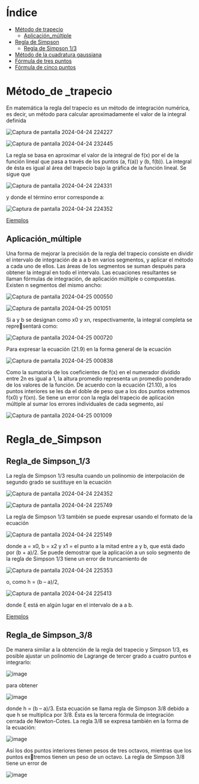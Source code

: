 
# Índice
* [Método de trapecio](#Método_de_trapecio)
  * [Aplicación_múltiple](#Aplicación_múltiple)
* [Regla de Simpson](#Regla_de_Simpson)
  * [Regla de Simpson 1/3](#Regla_de_Simpson_1/3)
* [Método de la cuadratura gaussiana](#MÉTODO_DE_ELIMINACIÓN_GAUSSSIANA)
* [Fórmula de tres puntos](#MÉTODO_DE_ELIMINACIÓN_GAUSSSIANA)
* [Fórmula de cinco puntos](#MÉTODO_DE_ELIMINACIÓN_GAUSSSIANA)

# Método_de _trapecio

En matemática la regla del trapecio es un método de integración numérica, es decir, un método para calcular aproximadamente el valor de la integral definida

![Captura de pantalla 2024-04-24 224227](https://github.com/NiliLG/MetodosNumericosT4/assets/147437701/c9f23672-d1c8-4a10-ba3e-36db3694dd26)

![Captura de pantalla 2024-04-24 232445](https://github.com/NiliLG/MetodosNumericosT4/assets/147437701/7f79faca-6ef7-4f3b-8369-dcb56e0beddb)

La regla se basa en aproximar el valor de la integral de f(x) por el de la función lineal que pasa a través de los puntos (a, f(a)) y (b, f(b)). La integral de ésta es igual al área del trapecio bajo la gráfica de la función lineal. Se sigue que

![Captura de pantalla 2024-04-24 224331](https://github.com/NiliLG/MetodosNumericosT4/assets/147437701/69fa7bd1-c58a-4bdb-bb8a-f4ed8edaa118)

y donde el término error corresponde a:

![Captura de pantalla 2024-04-24 224352](https://github.com/NiliLG/MetodosNumericosT4/assets/147437701/3096a201-d558-4d70-b8d8-f37ed8660480)

[Ejemplos](https://github.com/NiliLG/MetodosNumericosT3/tree/main/GaussJordan)

## Aplicación_múltiple

Una forma de mejorar la precisión de la regla del trapecio consiste en dividir el intervalo de integración de a a b en varios segmentos, y aplicar el método a cada uno de ellos. Las áreas de los segmentos se suman después para obtener la integral en todo el intervalo. Las ecuaciones resultantes se llaman fórmulas de integración, de aplicación múltiple o compuestas.
Existen n segmentos del mismo ancho:

![Captura de pantalla 2024-04-25 000550](https://github.com/NiliLG/MetodosNumericosT4/assets/147437701/2532ed46-3a5c-47ce-afe3-a8132eeb5887)

![Captura de pantalla 2024-04-25 001051](https://github.com/NiliLG/MetodosNumericosT4/assets/147437701/a8d54c83-ab68-4b90-bc47-4fabe42e5699)

Si a y b se designan como x0 y xn, respectivamente, la integral completa se representará como:

![Captura de pantalla 2024-04-25 000720](https://github.com/NiliLG/MetodosNumericosT4/assets/147437701/233d7112-6e5a-4ce2-bd59-105be4531338)

Para expresar la ecuación (21.9) en la forma general de la ecuación

![Captura de pantalla 2024-04-25 000838](https://github.com/NiliLG/MetodosNumericosT4/assets/147437701/0d9eae92-23dc-45f7-b689-afc23ab9712a)

Como la sumatoria de los coeficientes de f(x) en el numerador dividido entre 2n es igual a 1, la altura promedio representa un promedio ponderado de los valores de la función. 
De acuerdo con la ecuación (21.10), a los puntos interiores se les da el doble de peso que a los dos puntos extremos f(x0) y f(xn).
Se tiene un error con la regla del trapecio de aplicación múltiple al sumar los errores individuales de cada segmento, así

![Captura de pantalla 2024-04-25 001009](https://github.com/NiliLG/MetodosNumericosT4/assets/147437701/08faa2e8-355e-4c95-b796-2c47a0874925)

# Regla_de_Simpson

## Regla_de Simpson_1/3
La regla de Simpson 1/3 resulta cuando un polinomio de interpolación de segundo grado se sustituye en la ecuación

![Captura de pantalla 2024-04-24 224352](https://github.com/NiliLG/MetodosNumericosT4/assets/147437701/45f295f8-3c2e-48b0-adc8-032302b60aee)

![Captura de pantalla 2024-04-24 225749](https://github.com/NiliLG/MetodosNumericosT4/assets/147437701/7907ca09-2f87-4e13-b60f-0851b467c9a0)

La regla de Simpson 1/3 también se puede expresar usando el formato de la ecuación 

![Captura de pantalla 2024-04-24 225149](https://github.com/NiliLG/MetodosNumericosT4/assets/147437701/32af9516-43c7-4bc2-8fcd-ffa5403ff648)

donde a = x0, b = x2 y x1 = el punto a la mitad entre a y b, que está dado por (b + a)/2.
Se puede demostrar que la aplicación a un solo segmento de la regla de Simpson 1/3 tiene un error de truncamiento de

![Captura de pantalla 2024-04-24 225353](https://github.com/NiliLG/MetodosNumericosT4/assets/147437701/6380a784-f5df-469a-b877-02b47a821205)

o, como h = (b – a)/2,

![Captura de pantalla 2024-04-24 225413](https://github.com/NiliLG/MetodosNumericosT4/assets/147437701/228fb19b-7d33-402c-bbb3-7f3493217666)

donde ξ está en algún lugar en el intervalo de a a b.

[Ejemplos](https://github.com/NiliLG/MetodosNumericosT3/tree/main/GaussJordan)

## Regla_de Simpson_3/8
De manera similar a la obtención de la regla del trapecio y Simpson 1/3, es posible ajustar un polinomio de Lagrange de tercer grado a cuatro puntos e integrarlo:

![image](https://github.com/NiliLG/MetodosNumericosT4/assets/147437701/f80644ac-21e8-4b39-b168-81931f942d0d)

para obtener

![image](https://github.com/NiliLG/MetodosNumericosT4/assets/147437701/3d7d669c-7d65-40b5-9405-6d95f3f54d05)

donde h = (b – a)/3. Esta ecuación se llama regla de Simpson 3/8 debido a que h se multiplica por 3/8. Ésta es la tercera fórmula de integración cerrada de Newton-Cotes. La regla 3/8 se expresa también en la forma de la ecuación:

![image](https://github.com/NiliLG/MetodosNumericosT4/assets/147437701/cc52919a-f8f1-4dc7-8712-55ff1a6e248f)

Así los dos puntos interiores tienen pesos de tres octavos, mientras que los puntos extremos tienen un peso de un octavo. La regla de Simpson 3/8 tiene un error de

![image](https://github.com/NiliLG/MetodosNumericosT4/assets/147437701/df2c1c39-459d-4f12-8206-796beceecdf1)
